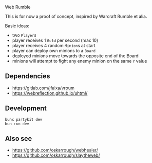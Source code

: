 Web Rumble

This is for now a proof of concept, inspired by Warcraft Rumble et alia.

Basic ideas:

- two `Player`s
- player receives 1 `Gold` per second (max 10)
- player receives 4 random `Minion`s at start
- player can deploy own minions to a `Board`
- deployed minions move towards the opposite end of the Board
- minions will attempt to fight any enemy minion on the same `Y` value

## Dependencies

- https://gitlab.com/jfalxa/vroum
- https://webreflection.github.io/uhtml/

## Development

```
bunx partykit dev
bun run dev
```

## Also see

- https://github.com/oskarrough/webhealer/
- https://github.com/oskarrough/slaytheweb/
